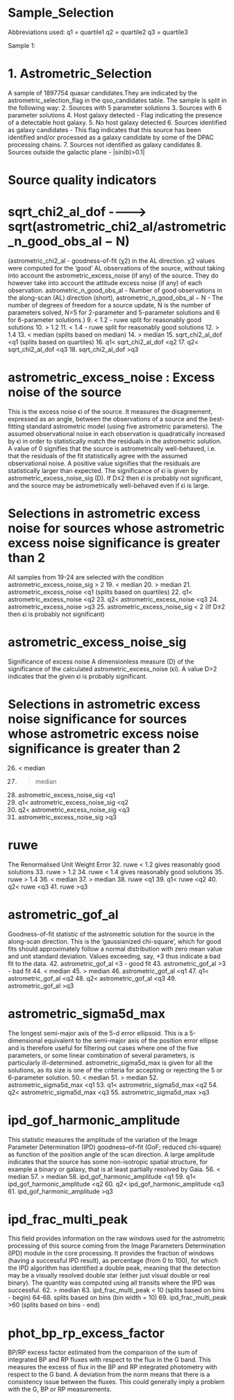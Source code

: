 # Sample_Selection
Abbreviations used:
q1 = quartile1
q2 = quartile2
q3 = quartile3

Sample 1: 
# 1. Astrometric_Selection
A sample of 1897754 quasar candidates.They are indicated by the astrometric_selection_flag in the qso_candidates table.
The sample is split in the following way:
2. Sources with 5 parameter solutions
3. Sources with 6 parameter solutions
4. Host galaxy detected -  Flag indicating the presence of a detectable host galaxy.
5. No host galaxy detected
6. Sources identified as galaxy candidates - This flag indicates that this source has been identified and/or processed as a galaxy candidate by some of the DPAC processing chains.
7. Sources not identified as galaxy candidates
8. Sources outside the galactic plane - |sin(b)>0.1|
# Source quality indicators
# sqrt_chi2_al_dof ----> sqrt(astrometric_chi2_al/astrometric_n_good_obs_al − N)
(astrometric_chi2_al - goodness-of-fit (χ2) in the AL direction.
χ2 values were computed for the ‘good’ AL observations of the source, without taking into account the astrometric_excess_noise (if any) of the source. They do however take into account the attitude excess noise (if any) of each observation. 
astrometric_n_good_obs_al - Number of good observations in the along-scan (AL) direction (short),
astrometric_n_good_obs_al − N - The number of degrees of freedom for a source update,
N is the number of parameters solved, N=5 for 2-parameter and 5-parameter solutions and 6 for 6-parameter solutions.)
9. < 1.2 - ruwe split for reasonably good solutions
10. > 1.2 
11. < 1.4 - ruwe split for reasonably good solutions
12. > 1.4
13. < median (splits based on median)
14. > median
15. sqrt_chi2_al_dof <q1 (splits based on quartiles)
16. q1< sqrt_chi2_al_dof <q2
17. q2< sqrt_chi2_al_dof <q3
18. sqrt_chi2_al_dof >q3
# astrometric_excess_noise : Excess noise of the source 
This is the excess noise ϵi of the source. It measures the disagreement, expressed as an angle, between the observations of a source and the best-fitting standard astrometric model (using five astrometric parameters). The assumed observational noise in each observation is quadratically increased by ϵi in order to statistically match the residuals in the astrometric solution. A value of 0 signifies that the source is astrometrically well-behaved, i.e. that the residuals of the fit statistically agree with the assumed observational noise. A positive value signifies that the residuals are statistically larger than expected.
The significance of ϵi is given by astrometric_excess_noise_sig (D). If D≤2 then ϵi is probably not significant, and the source may be astrometrically well-behaved even if ϵi is large.
# Selections in astrometric excess noise for sources whose astrometric excess noise significance is greater than 2
All samples from 19-24 are selected with the condition astrometric_excess_noise_sig > 2 
19. < median
20. > median
21. astrometric_excess_noise <q1 (splits based on quartiles)
22. q1< astrometric_excess_noise <q2
23. q2< astrometric_excess_noise <q3
24. astrometric_excess_noise >q3
25. astrometric_excess_noise_sig < 2 (If D≤2 then ϵi is probably not significant)
# astrometric_excess_noise_sig
Significance of excess noise
A dimensionless measure (D) of the significance of the calculated astrometric_excess_noise (ϵi). 
A value D>2 indicates that the given ϵi is probably significant.
# Selections in astrometric excess noise significance for sources whose astrometric excess noise significance is greater than 2
26. < median
27. > median
28. astrometric_excess_noise_sig <q1
29. q1< astrometric_excess_noise_sig <q2
30. q2< astrometric_excess_noise_sig <q3
31. astrometric_excess_noise_sig >q3
# ruwe
The Renormalised Unit Weight Error
32. ruwe < 1.2 gives reasonably good solutions
33. ruwe > 1.2
34. ruwe < 1.4 gives reasonably good solutions
35. ruwe > 1.4
36. < median
37. > median
38. ruwe <q1
39. q1< ruwe <q2
40. q2< ruwe <q3
41. ruwe >q3
# astrometric_gof_al
Goodness-of-fit statistic of the astrometric solution for the source in the along-scan direction. This is the ‘gaussianized chi-square’, which for good fits should approximately follow a normal distribution with zero mean value and unit standard deviation. Values exceeding, say, +3 thus indicate a bad fit to the data.
42. astrometric_gof_al <3 - good fit
43. astrometric_gof_al >3 - bad fit
44. < median
45. > median
46. astrometric_gof_al <q1
47. q1< astrometric_gof_al <q2
48. q2< astrometric_gof_al <q3
49. astrometric_gof_al >q3
# astrometric_sigma5d_max
The longest semi-major axis of the 5-d error ellipsoid.
This is a 5-dimensional equivalent to the semi-major axis of the position error ellipse and is therefore useful for filtering out cases where one of the five parameters, or some linear combination of several parameters, is particularly ill-determined.
astrometric_sigma5d_max is given for all the solutions, as its size is one of the criteria for accepting or rejecting the 5 or 6-parameter solution.
50. < median
51. > median
52. astrometric_sigma5d_max <q1
53. q1< astrometric_sigma5d_max <q2
54. q2< astrometric_sigma5d_max <q3
55. astrometric_sigma5d_max >q3
# ipd_gof_harmonic_amplitude
This statistic measures the amplitude of the variation of the Image Parameter Determination (IPD) goodness–of–fit (GoF; reduced chi-square) as function of the position angle of the scan direction. A large amplitude indicates that the source has some non-isotropic spatial structure, for example a binary or galaxy, that is at least partially resolved by Gaia.
56. < median
57. > median
58. ipd_gof_harmonic_amplitude <q1
59. q1< ipd_gof_harmonic_amplitude <q2
60. q2< ipd_gof_harmonic_amplitude <q3
61. ipd_gof_harmonic_amplitude >q3
# ipd_frac_multi_peak
This field provides information on the raw windows used for the astrometric processing of this source coming from the Image Parameters Determination (IPD) module in the core processing. It provides the fraction of windows (having a successful IPD result), as percentage (from 0 to 100), for which the IPD algorithm has identified a double peak, meaning that the detection may be a visually resolved double star (either just visual double or real binary). The quantity was computed using all transits where the IPD was successful.
62. > median
63. ipd_frac_multi_peak < 10 (splits based on bins - begin)
64-68. splits based on bins (bin width = 10)
69. ipd_frac_multi_peak >60 (splits based on bins - end)
# phot_bp_rp_excess_factor
BP/RP excess factor estimated from the comparison of the sum of integrated BP and RP fluxes with respect to the flux in the G band. This measures the excess of flux in the BP and RP integrated photometry with respect to the G band. A deviation from the norm means that there is a consistency issue between the fluxes. This could generally imply a problem with the G, BP or RP measurements. 

 

 





